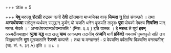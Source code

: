 +++
title = 5

+++
**येषु** मरुत्सु **रोदसी** रुद्रस्य पत्नी **देवी** द्योतमाना माध्यमिका वाक् **मिम्यक्ष** **नु** क्षिप्रं संगच्छते । तथा **अभ्यर्धयज्वा** स्तोतॄनभ्यर्धयन् समृद्धान् कुर्वन् यो यजति धनेन पूजयति तादृशः **पूषा** पोषको देवश्च **सिषक्ति** यान् मरुतः सेवते ।  ‘ अभ्यर्धयज्वाभ्यर्धयन्यजति ' (निरु. ६.६ ) इति यास्कः । हे **मरुतः** ते यूयं **हवम्** अस्मदीयमाह्वानं **श्रुत्वा** **यद्ध** यदा खलु **याथ** आगच्छथ तदानीम् **अध्वनि** मार्गे **प्रविक्ते** गमनार्थं पृथक्कृते सति तत्र विद्यमानानि **भूम** भूतजातानि **रेजन्ते** कम्पन्ते । तथा च मन्त्रान्तरं - प्र वेपयन्ति पर्वतान्वि विञ्चन्ति वनस्पतीन्' (ऋ. सं. १. ३९.५) इति ॥ ॥ ८ ॥